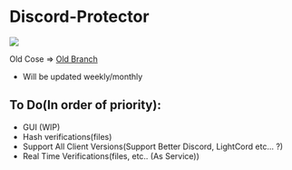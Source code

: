 # Discord-Protector

[![](https://www.codefactor.io/repository/github/HideakiAtsuyo/Discord-Protector/badge)](https://www.codefactor.io/repository/github/HideakiAtsuyo/Discord-Protector)

Old Cose => [Old Branch](https://github.com/HideakiAtsuyo/Discord-Protector/tree/old)

- Will be updated weekly/monthly

## To Do(In order of priority):

- GUI (WIP)
- Hash verifications(files)
- Support All Client Versions(Support Better Discord, LightCord etc... ?)
- Real Time Verifications(files, etc.. (As Service))
